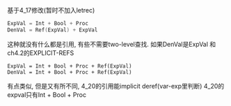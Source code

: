 基于4_17修改(暂时不加入letrec)

```C
ExpVal = Int + Bool + Proc 
DenVal = Ref(ExpVal) + ExpVal
```
这种就没有什么都是引用, 有些不需要two-level查找. 如果DenVal是ExpVal
和ch4.2的EXPLICIT-REFS
```
ExpVal = Int + Bool + Proc + Ref(ExpVal)
DenVal = Int + Bool + Proc + Ref(ExpVal)
```
有点类似, 但是又有所不同, 4_20的引用能implicit deref(var-exp里判断)
4_20的expval只有Int + Bool + Proc